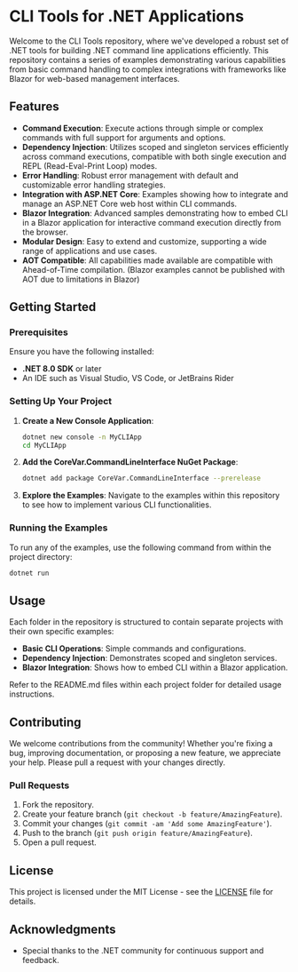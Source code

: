 # CLI Tools for .NET Applications

Welcome to the CLI Tools repository, where we've developed a robust set of .NET tools for building .NET command line applications efficiently. This repository contains a series of examples demonstrating various capabilities from basic command handling to complex integrations with frameworks like Blazor for web-based management interfaces.

## Features

- **Command Execution**: Execute actions through simple or complex commands with full support for arguments and options.
- **Dependency Injection**: Utilizes scoped and singleton services efficiently across command executions, compatible with both single execution and REPL (Read-Eval-Print Loop) modes.
- **Error Handling**: Robust error management with default and customizable error handling strategies.
- **Integration with ASP.NET Core**: Examples showing how to integrate and manage an ASP.NET Core web host within CLI commands.
- **Blazor Integration**: Advanced samples demonstrating how to embed CLI in a Blazor application for interactive command execution directly from the browser.
- **Modular Design**: Easy to extend and customize, supporting a wide range of applications and use cases.
- **AOT Compatible**: All capabilities made available are compatible with Ahead-of-Time compilation. (Blazor examples cannot be published with AOT due to limitations in Blazor)

## Getting Started

### Prerequisites

Ensure you have the following installed:
- **.NET 8.0 SDK** or later
- An IDE such as Visual Studio, VS Code, or JetBrains Rider

### Setting Up Your Project

1. **Create a New Console Application**:
   ```bash
   dotnet new console -n MyCLIApp
   cd MyCLIApp
   ```

2. **Add the CoreVar.CommandLineInterface NuGet Package**:
   ```bash
   dotnet add package CoreVar.CommandLineInterface --prerelease
   ```

3. **Explore the Examples**:
   Navigate to the examples within this repository to see how to implement various CLI functionalities.

### Running the Examples

To run any of the examples, use the following command from within the project directory:

```bash
dotnet run
```

## Usage

Each folder in the repository is structured to contain separate projects with their own specific examples:
- **Basic CLI Operations**: Simple commands and configurations.
- **Dependency Injection**: Demonstrates scoped and singleton services.
- **Blazor Integration**: Shows how to embed CLI within a Blazor application.

Refer to the README.md files within each project folder for detailed usage instructions.

## Contributing

We welcome contributions from the community! Whether you're fixing a bug, improving documentation, or proposing a new feature, we appreciate your help. Please pull a request with your changes directly.

### Pull Requests

1. Fork the repository.
2. Create your feature branch (`git checkout -b feature/AmazingFeature`).
3. Commit your changes (`git commit -am 'Add some AmazingFeature'`).
4. Push to the branch (`git push origin feature/AmazingFeature`).
5. Open a pull request.

## License

This project is licensed under the MIT License - see the [LICENSE](LICENSE) file for details.

## Acknowledgments

- Special thanks to the .NET community for continuous support and feedback.
